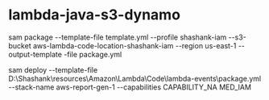 # lambda-java-s3-dynamo

sam package --template-file template.yml --profile shashank-iam  --s3-bucket aws-lambda-code-location-shashank-iam --region us-east-1  --output-template
-file package.yml

sam deploy --template-file D:\Shashank\resources\Amazon\Lambda\Code\lambda-events\package.yml --stack-name aws-report-gen-1 --capabilities CAPABILITY_NA
MED_IAM